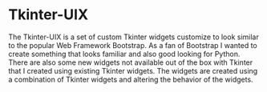 # Tkinter-UIX
The Tkinter-UIX is a set of custom Tkinter widgets customize to look similar to the popular Web Framework Bootstrap. As a fan of Bootstrap I wanted to create something that looks familiar and also good looking for Python. There are also some new widgets not available out of the box with Tkinter that I created using existing Tkinter widgets. The widgets are created using a combination of Tkinter widgets and altering the behavior of the widgets.
